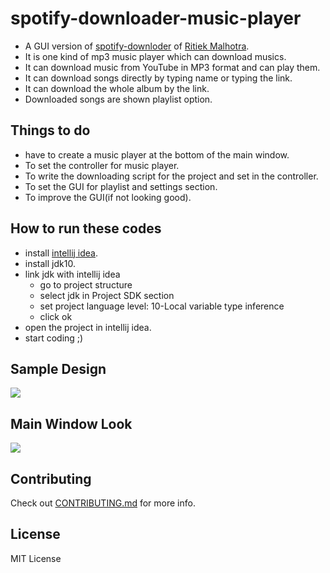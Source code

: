 # spotify-downloader-music-player

- A GUI version of [spotify-downloder](https://github.com/ritiek/spotify-downloader) of [Ritiek Malhotra](https://github.com/ritiek).
- It is one kind of mp3 music player which can download musics.
- It can download music from YouTube in MP3 format and can play them.
- It can download songs directly by typing name or typing the link.
- It can download the whole album by the link.
- Downloaded songs are shown playlist option.

## Things to do 
- have to create a music player at the bottom of the main window.
- To set the controller for music player.
- To write the downloading script for the project and set in the controller.
- To set the GUI for playlist and settings section.
- To improve the GUI(if not looking good).

## How to run these codes
- install [intellij idea](https://www.jetbrains.com/idea/).
- install jdk10.
- link jdk with intellij idea
  - go to project structure
  - select jdk in Project SDK section
  - set project language level: 10-Local variable type inference
  - click ok
- open the project in intellij idea.
- start coding ;)

## Sample Design
  <img src="https://github.com/rpotter12/spotify-downloader-music-player/blob/master/pictures/design.jpg">
  
## Main Window Look
  <img src="https://github.com/rpotter12/spotify-downloader-music-player/blob/master/pictures/sampleLook1.png">

## Contributing
  Check out [CONTRIBUTING.md](https://github.com/rpotter12/spotify-downloader-music-player/blob/master/CONTRIBUTING.md) for more info.

## License 
  MIT License
